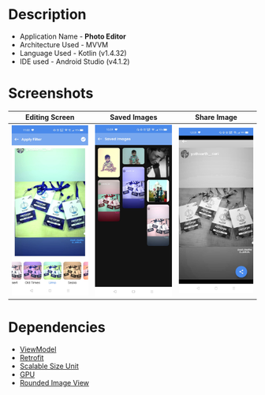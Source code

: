 # Description 

- Application Name - **Photo Editor**
- Architecture Used - MVVM
- Language Used - Kotlin (v1.4.32)  
- IDE used - Android Studio (v4.1.2)  

# Screenshots

 | Editing Screen | Saved Images | Share Image |
 --------------|------------|-------------|
 | ![Home Screen](Images/img1.jpg) | ![Top News](Images/img2.jpg)  | ![Search News](Images/img3.jpg) |

# Dependencies

- [ViewModel](https://developer.android.com/jetpack/androidx/releases/lifecycle)
- [Retrofit](https://square.github.io/retrofit/)
- [Scalable Size Unit](https://github.com/intuit/sdp)
- [GPU](https://github.com/cats-oss/android-gpuimage)
- [Rounded Image View](https://github.com/vinc3m1/RoundedImageView)

